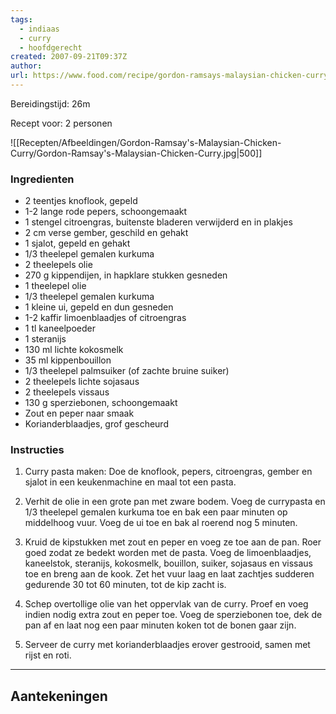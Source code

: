 ```yaml
---
tags:
  - indiaas
  - curry
  - hoofdgerecht
created: 2007-09-21T09:37Z
author: 
url: https://www.food.com/recipe/gordon-ramsays-malaysian-chicken-curry-254495
---
```

Bereidingstijd: 26m 

Recept voor: 2 personen

![[Recepten/Afbeeldingen/Gordon-Ramsay's-Malaysian-Chicken-Curry/Gordon-Ramsay's-Malaysian-Chicken-Curry.jpg|500]]

### Ingredienten

- 2 teentjes knoflook, gepeld
- 1-2 lange rode pepers, schoongemaakt
- 1 stengel citroengras, buitenste bladeren verwijderd en in plakjes
- 2 cm verse gember, geschild en gehakt
- 1 sjalot, gepeld en gehakt
- 1/3 theelepel gemalen kurkuma
- 2 theelepels olie
- 270 g kippendijen, in hapklare stukken gesneden
- 1 theelepel olie
- 1/3 theelepel gemalen kurkuma
- 1 kleine ui, gepeld en dun gesneden
- 1-2 kaffir limoenblaadjes of citroengras
- 1 tl kaneelpoeder
- 1 steranijs
- 130 ml lichte kokosmelk
- 35 ml kippenbouillon
- 1/3 theelepel palmsuiker (of zachte bruine suiker)
- 2 theelepels lichte sojasaus
- 2 theelepels vissaus
- 130 g sperziebonen, schoongemaakt
- Zout en peper naar smaak
- Korianderblaadjes, grof gescheurd

### Instructies

1. Curry pasta maken: Doe de knoflook, pepers, citroengras, gember en sjalot in een keukenmachine en maal tot een pasta.

2. Verhit de olie in een grote pan met zware bodem. Voeg de currypasta en 1/3 theelepel gemalen kurkuma toe en bak een paar minuten op middelhoog vuur. Voeg de ui toe en bak al roerend nog 5 minuten.

3. Kruid de kipstukken met zout en peper en voeg ze toe aan de pan. Roer goed zodat ze bedekt worden met de pasta. Voeg de limoenblaadjes, kaneelstok, steranijs, kokosmelk, bouillon, suiker, sojasaus en vissaus toe en breng aan de kook. Zet het vuur laag en laat zachtjes sudderen gedurende 30 tot 60 minuten, tot de kip zacht is.

4. Schep overtollige olie van het oppervlak van de curry. Proef en voeg indien nodig extra zout en peper toe. Voeg de sperziebonen toe, dek de pan af en laat nog een paar minuten koken tot de bonen gaar zijn.

5. Serveer de curry met korianderblaadjes erover gestrooid, samen met rijst en roti.

-----

## Aantekeningen
